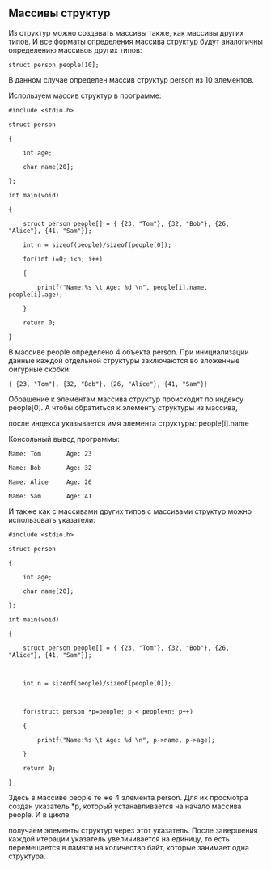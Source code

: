 ## Массивы структур

Из структур можно создавать массивы также, как массивы других типов. И все форматы определения массива структур будут аналогичны определению массивов других типов:

```
struct person people[10];
```

В данном случае определен массив структур person из 10 элементов.

Используем массив структур в программе:

```
#include <stdio.h>

struct person 

{

	int age;

	char name[20];

};

int main(void)

{

	struct person people[] = { {23, "Tom"}, {32, "Bob"}, {26, "Alice"}, {41, "Sam"}};

	int n = sizeof(people)/sizeof(people[0]);

	for(int i=0; i<n; i++)

	{

		printf("Name:%s \t Age: %d \n", people[i].name, people[i].age);

	}

	return 0;

}
```

В массиве people определено 4 объекта person. При инициализации данные каждой отдельной структуры заключаются во вложенные фигурные скобки:

```
{ {23, "Tom"}, {32, "Bob"}, {26, "Alice"}, {41, "Sam"}}
```

Обращение к элементам массива структур происходит по индексу people[0]. А чтобы обратиться к элементу структуры из массива, 

после индекса указывается имя элемента структуры: people[i].name

Консольный вывод программы:

```
Name: Tom		Age: 23

Name: Bob		Age: 32

Name: Alice		Age: 26

Name: Sam		Age: 41
```

И также как с массивами других типов с массивами структур можно использовать указатели:

```
#include <stdio.h>

struct person 

{

	int age;

	char name[20];

};

int main(void)

{

	struct person people[] = { {23, "Tom"}, {32, "Bob"}, {26, "Alice"}, {41, "Sam"}};

	

	int n = sizeof(people)/sizeof(people[0]);

	

	for(struct person *p=people; p < people+n; p++)

	{

		printf("Name:%s \t Age: %d \n", p->name, p->age);

	}

	return 0;

}
```

Здесь в массиве people те же 4 элемента person. Для их просмотра создан указатель *p, который устанавливается на начало массива people. И в цикле 

получаем элементы структур через этот указатель. После завершения каждой итерации указатель увеличивается на единицу, то есть перемещается в памяти на количество байт, которые занимает одна структура. 

